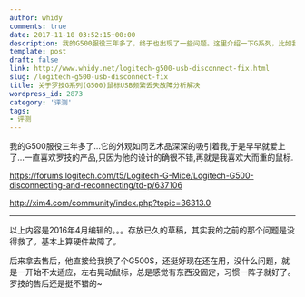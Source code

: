 ```yaml
---
author: whidy
comments: true
date: 2017-11-10 03:52:15+00:00
description: 我的G500服役三年多了，终于也出现了一些问题。这里介绍一下G系列，比如我的G500鼠标USB频繁丢失故障分析解决办法
template: post
draft: false
link: http://www.whidy.net/logitech-g500-usb-disconnect-fix.html
slug: /logitech-g500-usb-disconnect-fix
title: 关于罗技G系列(G500)鼠标USB频繁丢失故障分析解决
wordpress_id: 2873
category: '评测'
tags:
- 评测
---
```


我的G500服役三年多了...它的外观如同艺术品深深的吸引着我,于是早早就爱上了...一直喜欢罗技的产品,只因为他的设计的确很不错,再就是我喜欢大而重的鼠标.

https://forums.logitech.com/t5/Logitech-G-Mice/Logitech-G500-disconnecting-and-reconnecting/td-p/637106

http://xim4.com/community/index.php?topic=36313.0



* * *



以上内容是2016年4月编辑的。。。存放已久的草稿，其实我的之前的那个问题是没得救了。基本上算硬件故障了。

后来拿去售后，他直接给我换了个G500S，还挺好现在还在用，没什么问题，就是一开始不太适应，左右晃动鼠标，总是感觉有东西没固定，习惯一阵子就好了。罗技的售后还是挺不错的~

